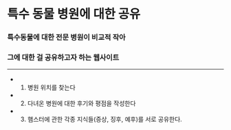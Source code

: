 # 특수 동물 병원에 대한 공유 
### 특수동물에 대한 전문 병원이 비교적 작아
### 그에 대한 걸 공유하고자 하는 웹사이트

***



+ 1. 병원 위치를 찾는다
+ 2. 다녀온 병원에 대한 후기와 평점을 작성한다
+ 3. 햄스터에 관한 각종 지식들(증상, 징후, 예후)를 서로 공유한다.
  
  